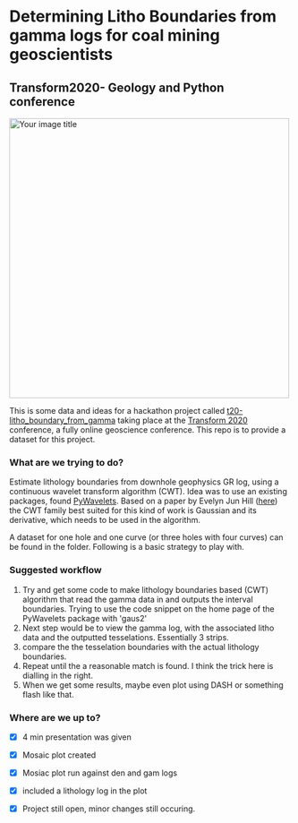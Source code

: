# Determining Litho Boundaries from gamma logs for coal mining geoscientists
## Transform2020- Geology and Python conference

<img src="https://raw.githubusercontent.com/galena100/Transform2020/master/t20-litho_boundary_from_gamma/test_on_synthetic_data.JPG" alt="Your image title" width="500"/>

This is some data and ideas for a hackathon project called [t20-litho_boundary_from_gamma](https://swung.slack.com/archives/C014YJM3UJW) taking place at the [Transform 2020](https://transform2020.sched.com/)  conference, a fully online geoscience conference.  This repo is to provide a dataset for this project.

### What are we trying to do?

Estimate lithology boundaries from downhole geophysics GR log, using a continuous wavelet transform algorithm (CWT).  Idea was to use an existing packages, found [PyWavelets](https://pywavelets.readthedocs.io/en/latest/index.html#).  Based on a paper by Evelyn Jun Hill ([here](https://www.researchgate.net/publication/339871641_Improving_Automated_Geological_Logging_of_Drill_Holes_by_Incorporating_Multiscale_Spatial_Methods)) the CWT family best suited for this kind of work is Gaussian and its derivative, which needs to be used in the algorithm.

A dataset for one hole and one curve (or three holes with four curves) can be found in the folder. Following is a basic strategy  to play with.

### Suggested workflow
1. Try and get some code to make lithology boundaries based (CWT) algorithm that read the gamma data in and outputs the interval boundaries.  Trying to use the code snippet on the home page of the PyWavelets package with 'gaus2'
2. Next step would be to view the gamma log, with the associated litho data and the outputted tesselations.  Essentially 3 strips.
3. compare the the tesselation boundaries with the actual lithology boundaries.  
4. Repeat until the a reasonable match is found.  I think the trick here is dialling in the right.
5. When we get some results, maybe even plot using DASH or something flash like that.

### Where are we up to?

- [x] 4 min presentation was given
    
- [x] Mosaic plot created
    
- [x] Mosiac plot run against den and gam logs
    
- [x] included a lithology log in the plot 
    
- [x] Project still open, minor changes still occuring.
